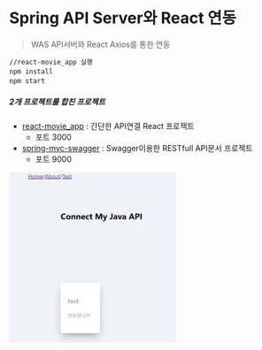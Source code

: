 # Spring API Server와 React 연동
> WAS API서버와 React Axios를 통한 연동

```bash
//react-movie_app 실행
npm install
npm start
```



##### 2개 프로젝트를 합친 프로젝트

* [react-movie_app](https://github.com/kyun9/react-movie_app) : 간단한 API연결 React 프로젝트
  * 포트 3000
* [spring-mvc-swagger](https://github.com/kyun9/spring-mvc-swagger) : Swagger이용한 RESTfull API문서 프로젝트
  * 포트 9000



<img src="1.PNG" style="zoom:50%;" />